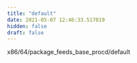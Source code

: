 ```yaml
---
title: "default"
date: 2021-05-07 12:46:33.517019
hidden: false
draft: false
---
```


x86/64/package_feeds_base_procd/default

